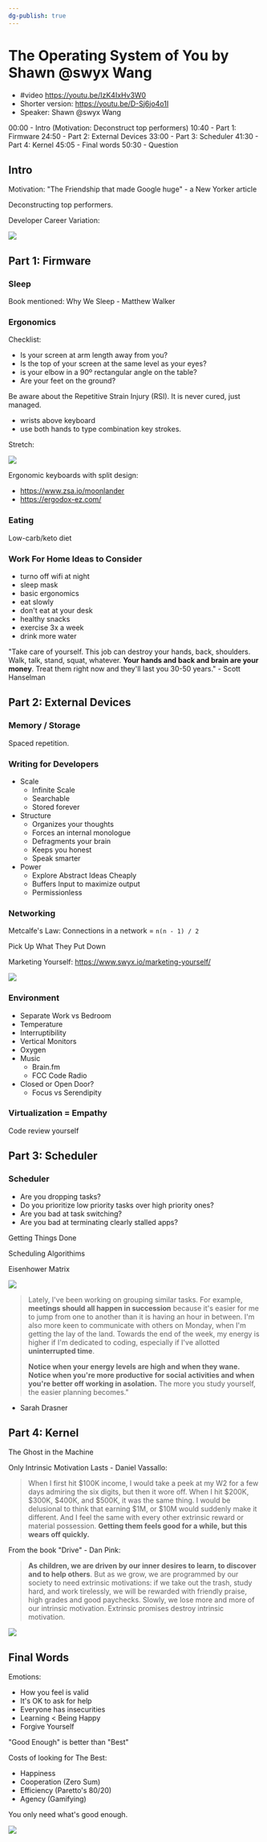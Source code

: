 ```yaml
---
dg-publish: true
---
```

# The Operating System of You by Shawn @swyx Wang

- #video <https://youtu.be/IzK4IxHv3W0>
- Shorter version: <https://youtu.be/D-Sj6jo4o1I>
- Speaker: Shawn @swyx Wang

00:00 - Intro (Motivation: Deconstruct top performers)
10:40 - Part 1: Firmware
24:50 - Part 2: External Devices
33:00 - Part 3: Scheduler
41:30 - Part 4: Kernel
45:05 - Final words
50:30 - Question

## Intro

Motivation: "The Friendship that made Google huge" - a New Yorker article

Deconstructing top performers.

Developer Career Variation:

![](img/dev-career-variation.png)


## Part 1: Firmware

### Sleep

Book mentioned: Why We Sleep - Matthew Walker


### Ergonomics

Checklist:

- Is your screen at arm length away from you?
- Is the top of your screen at the same level as your eyes?
- is your elbow in a 90º rectangular angle on the table?
- Are your feet on the ground?

Be aware about the Repetitive Strain Injury (RSI). It is never cured, just managed.

- wrists above keyboard
- use both hands to type combination key strokes.

Stretch:

![](img/stretch.png)


Ergonomic keyboards with split design:

- <https://www.zsa.io/moonlander>
- <https://ergodox-ez.com/>

### Eating

Low-carb/keto diet

### Work For Home Ideas to Consider

- turno off wifi at night
- sleep mask
- basic ergonomics
- eat slowly
- don't eat at your desk
- healthy snacks
- exercise 3x a week
- drink more water

"Take care of yourself. This job can destroy your hands, back, shoulders. Walk, talk, stand, squat, whatever. **Your hands and back and brain are your money**. Treat them right now and they'll last you 30-50 years." - Scott Hanselman


## Part 2: External Devices

### Memory / Storage

Spaced repetition.


### Writing for Developers

- Scale
    - Infinite Scale
    - Searchable
    - Stored forever
- Structure
    - Organizes your thoughts
    - Forces an internal monologue
    - Defragments your brain
    - Keeps you honest
    - Speak smarter
- Power
    - Explore Abstract Ideas Cheaply
    - Buffers Input to maximize output
    - Permissionless

### Networking

Metcalfe's Law: Connections in a network = `n(n - 1) / 2`

Pick Up What They Put Down

Marketing Yourself: <https://www.swyx.io/marketing-yourself/>

![](img/marketing-yourself.png)

### Environment

- Separate Work vs Bedroom
- Temperature
- Interruptibility
- Vertical Monitors
- Oxygen
- Music
    - Brain.fm
    - FCC Code Radio
- Closed or Open Door?
    - Focus vs Serendipity

### Virtualization = Empathy

Code review yourself


## Part 3: Scheduler

### Scheduler

- Are you dropping tasks?
- Do you prioritize low priority tasks over high priority ones?
- Are you bad at task switching?
- Are you bad at terminating clearly stalled apps?

Getting Things Done

Scheduling Algorithims

Eisenhower Matrix

![](img/eisenhower-decision-matrix.png)


> Lately, I've been working on grouping similar tasks. For example, **meetings should all happen in succession** because it's easier for me to jump from one to another than it is having an hour in between. I'm also more keen to communicate with others on Monday, when I'm getting the lay of the land. Towards the end of the week, my energy is higher if I'm dedicated to coding, especially if I've allotted **uninterrupted time**.
> 
> **Notice when your energy levels are high and when they wane. Notice when you're more productive for social activities and when you're better off working in asolation.** The more you study yourself, the easier planning becomes."

- Sarah Drasner


## Part 4: Kernel

The Ghost in the Machine

Only Intrinsic Motivation Lasts - Daniel Vassallo:

> When I first hit $100K income, I would take a peek at my W2 for a few days admiring the six digits, but then it wore off. When I hit $200K, $300K, $400K, and $500K, it was the same thing. I would be delusional to think that earning $1M, or $10M would suddenly make it different. And I feel the same with every other extrinsic reward or material possession. **Getting them feels good for a while, but this wears off quickly.**


From the book "Drive" - Dan Pink:

> **As children, we are driven by our inner desires to learn, to discover and to help others**. But as we grow, we are programmed by our society to need extrinsic motivations: if we take out the trash, study hard, and work tirelessly, we will be rewarded with friendly praise, high grades and good paychecks. Slowly, we lose more and more of our intrinsic motivation. Extrinsic promises destroy intrinsic motivation.


![](img/ikigai.jpg)


## Final Words

Emotions:

- How you feel is valid
- It's OK to ask for help
- Everyone has insecurities
- Learning < Being Happy
- Forgive Yourself


"Good Enough" is better than "Best"

Costs of looking for The Best:

- Happiness
- Cooperation (Zero Sum)
- Efficiency (Paretto's 80/20)
- Agency (Gamifying)

You only need what's good enough.

![](img/emotional-journey.jpg)
